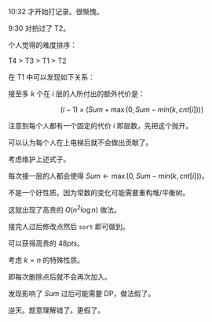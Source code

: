 10:32 才开始打记录。很惭愧。

9:30 对拍过了 T2。

个人觉得的难度排序：

T4 > T3 > T1 > T2

在 T1 中可以发现如下关系：

接至多 $k$ 个在 $i$ 层的人所付出的额外代价是：

$$(i - 1) \times (Sum + \max(0, Sum - min(k, cnt[i])))$$

注意到每个人都有一个固定的代价 $i$ 即层数，先把这个抛开。

可以认为每个人在上电梯后就不会做出贡献了。

考虑维护上述式子。

每次接一层的人都会使得 $Sum \gets \max(0, Sum - min(k, cnt[i]))$。

不是一个好性质。因为常数的变化可能需要重构堆/平衡树。

这就出现了高贵的 $O(n^2\log n)$ 做法。

接完人过后修改点然后 `sort` 即可做到。

可以获得高贵的 $48pts$。

考虑 $k = n$ 的特殊性质。

即每次删除点后就不会再次加入。

发现影响了 $Sum$ 过后可能需要 DP，做法假了。

逆天。题意理解错了。更假了。
